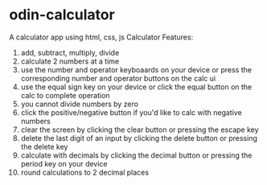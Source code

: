 # odin-calculator
A calculator app using html, css, js
Calculator Features:
1. add, subtract, multiply, divide
2. calculate 2 numbers at a time 
3. use the number and operator keyboaards on your device or press the corresponding number and operator buttons on the calc ui
4. use the equal sign key on your device or click the equal button on the calc to complete operation
5. you cannot divide numbers by zero
6. click the positive/negative button if you'd like to calc with negative numbers
7. clear the screen by clicking the clear button or pressing the escape key
8. delete the last digit of an input by clicking the delete button or pressing the delete key
9. calculate with decimals by clicking the decimal button or pressing the period key on your device
10. round calculations to 2 decimal places
